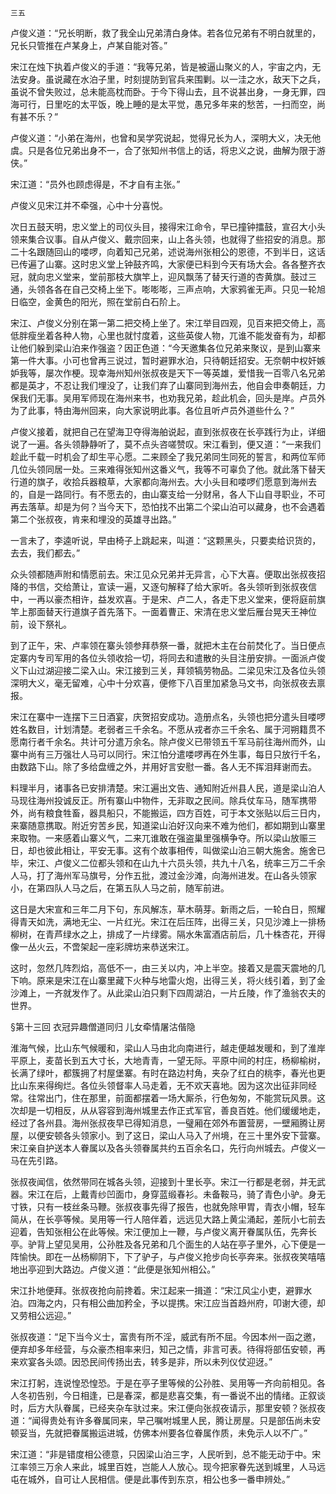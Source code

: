     三五 

   卢俊义道：“兄长明断，救了我全山兄弟清白身体。若各位兄弟有不明白就里的，兄长只管推在卢某身上，卢某自能对答。”

   宋江在烛下执着卢俊义的手道：“我等兄弟，皆是被逼山聚义的人，宇宙之内，无法安身。虽说藏在水泊子里，时刻提防到官兵来围剿。以一洼之水，敌天下之兵，虽说不曾失败过，总未能高枕而卧。于今下得山去，且不说甚出身，一身无罪，四海可行，日里吃的太平饭，晚上睡的是太平觉，愚兄多年来的愁苦，一扫而空，尚有甚不乐？”

   卢俊义道：“小弟在海州，也曾和吴学究说起，觉得兄长为人，深明大义，决无他虞。只是各位兄弟出身不一，合了张知州书信上的话，将忠义之说，曲解为限于游侠。”

   宋江道：“员外也顾虑得是，不才自有主张。”

   卢俊义见宋江并不牵强，心中十分喜悦。

   次日五鼓天明，忠义堂上的司仪头目，接得宋江命令，早已撞钟擂鼓，宣召大小头领来集合议事。自从卢俊义、戴宗回来，山上各头领，也就得了些招安的消息。那二十名跟随回山的喽啰，向着知己兄弟，述说海州张相公的恩德，不到半日，这话已传遍了山寨。这时忠义堂上钟鼓齐鸣，大家便已料到今天有场大会。各各整齐衣冠，就向忠义堂来，堂前那枝大旗竿上，迎风飘荡了替天行道的杏黄旗。鼓过三通，头领各各在自己交椅上坐下。嘭嘭嘭，三声点响，大家鸦雀无声。只见一轮旭日临空，金黄色的阳光，照在堂前白石阶上。

   宋江、卢俊义分别在第一第二把交椅上坐了。宋江举目四观，见百来把交倚上，高低胖瘦坐着各种人物，心里也就忖度着，这些英俊人物，兀谁不能发奋有为，却都让他们躲到梁山泊来作强盗？因正色道：“今天邀集各位兄弟来聚议，是到山寨来第一件大事。小可也曾再三说过，暂时避罪水泊，只待朝廷招安。无奈朝中权奸嫉妒我等，屡次作梗。现幸海州知州张叔夜是天下一等英雄，爱惜我一百零八名兄弟都是英才，不忍让我们埋没了，让我们弃了山寨同到海州去，他自会申奏朝廷，力保我们无事。吴用军师现在海州来书，也劝我兄弟，趁此机会，回头是岸。卢员外为了此事，特由海州回来，向大家说明此事。各位且听卢员外道些什么？”

   卢俊义接着，就把自己在望海卫夺得海舶说起，直到张叔夜在长亭践行为止，详细说了一遍。各头领静静听了，莫不点头咨嗟赞叹。宋江看到，便又道：“一来我们趁此千载一时机会了却生平心愿。二来顾全了我兄弟同生同死的誓言，和两位军师几位头领同居一处。三来难得张知州这番义气，我等不可辜负了他。就此落下替天行道的旗子，收拾兵器粮草，大家都向海州去。大小头目和喽啰们愿意到海州去的，自是一路同行。有不愿去的，由山寨支给一分财帛，各人下山自寻职业，不可再去落草。却是为何？当今天下，恐怕找不出第二个梁山泊可以藏身，也不会遇着第二个张叔夜，肯来和埋没的英雄寻出路。”

   一言未了，李逵听说，早由椅子上跳起来，叫道：“这颗黑头，只要卖给识货的，去去，我们都去。”

   众头领都随声附和情愿前去。宋江见众兄弟并无异言，心下大喜。便取出张叔夜招降的书信，交给萧让，宣读一遍，又逐句解释了给大家听。各头领听到张叔夜信中，一再以豪杰相许，益发欢喜。于是宋、卢二人，各走下忠义堂来，便将庭前旗竿上那面替天行道旗子首先落下。一面着曹正、宋清在忠义堂后雁台晃天王神位前，设下祭礼。

   到了正午，宋、卢率领在寨头领参拜恭祭一番，就把木主在台前焚化了。当日便点定寨内专司军用的各位头领收拾一切，将同去和遣散的头目注册安排。一面派卢俊义下山过湖迎接二梁入山。宋江接到三关，拜领犒劳物品。二梁见宋江及各位头领深明大义，毫无留难，心中十分欢喜，便修下八百里加紧急马文书，向张叔夜去禀报。

   宋江在寨中一连摆下三日酒宴，庆贺招安成功。造册点名，头领也把分遣头目喽啰姓名数目，计划清楚。老弱者三千余名。不愿从戎者亦三千余名、属于河朔籍贯不愿南行者千余名。共计可分遣万余名。除卢俊义已带领五千军马前往海州而外，山寨中尚有三万强壮人马可以同行。宋江怕分遣喽啰再在外生事，每日只放行千名，由数路下山。除了多给盘缠之外，并用好言安慰一番。各人无不挥泪拜谢而去。

   料理半月，诸事各已安排清楚。宋江遍出文告、通知附近州县人民，道是梁山泊人马现往海州投诚反正。所有寨山中物件，无非取之民间。除兵仗车马，随军携带外，尚有粮食牲畜，器具船只，不能搬运，四方百姓，可于本文张贴以后三日内，来寨随意携取。附近穷苦乡民，知道梁山泊好汉向来不难为他们，都如期到山寨里来取物。一来感着山寨义气，二来兀谁敢在强盗巢里强横争夺。所以梁山放赈三日，却也彼此相让，平安无事。这有个故事相传，叫做梁山泊三朝大施舍。施舍已毕，宋江、卢俊义二位都头领和在山九十六员头领，共九十八名，统率三万二千余人马，打了海州军马旗号，分作五批，渡过金沙滩，向海州进发。在山各头领家小，在第四队人马之后，在第五队人马之前，随军前进。

   这日是大宋宣和三年二月下句，东风解冻，草木萌芽。新雨之后，一轮白日，照耀得青天如洗，满地无尘、一片红光。宋江在后压阵，出得三关，只见沙滩上一排杨柳树，在青芦绿水之上，排成了一片绿雾。隔水朱富酒店前后，几十株杏花，开得像一丛火云，不啻架起一座彩牌坊来恭送宋江。

   这时，忽然几阵烈焰，高低不一，由三关以内，冲上半空。接着又是震天震地的几下响。原来是宋江在山寨里藏下火种与地雷火炮，出得三关，将火线引着，到了金沙滩上，一齐就发作了。从此梁山泊只剩下四周湖泊，一片丘陵，作了渔翁农夫的世界。

   §第十三回 衣冠异趣僧道同归 儿女牵情屠沽偕隐

   淮海气候，比山东气候暖和，梁山人马由北向南进行，越走便越发暖和，到了淮岸平原上，麦苗长到五大寸长，大地青青，一望无际。平原中间的村庄，杨柳榆树，长满了绿叶，都簇拥了村屋堡寨。有时在路边村角，夹杂了红白的桃李，春光也更比山东来得绚烂。各位头领督率人马走着，无不欢天喜地。因为这次出征非同经常。往常出门，住在那里，前面都摆着一场大厮杀，行色匆匆，不能赏玩风景。这次却是一切相反，从从容容到海州城里去作正式军官，善良百姓。他们缓缓地走，经过了各州县。海州张叔夜早已得知消息，一璧厢在郊外布置营房，一壁厢腾让房屋，以便安顿各头领家小。到了这日，梁山人马入了州境，在三十里外安下营寨。宋江亲自护送本人眷属以及各头领眷属共约五百余名口，先行向州城去。卢俊义一马在先引路。

   张叔夜闻信，依然带同在城各头领，迎接到十里长亭。宋江一行都是老弱，并无武器。宋江在后，上戴青纱凹面巾，身穿蓝缎春衫。未备鞍马，骑了青色小驴。身无寸铁，只有一枝丝条马鞭。张叔夜事先得了报告，也就免除甲胃，青衣小帽，轻车简从，在长亭等候。吴用等一行人陪伴着，远远见大路上黄尘涌起，差阮小七前去迎着，告知张相公在此等候。宋江便加上一鞭，与卢俊义离开眷属队伍，先奔长亭。驴背上望见吴用，公孙胜及各兄弟和几个面生的人站在亭子里外，心下便是一阵愉快。即在一丛杨柳阴下，下了驴子，与卢俊义抢步向长亭奔来。张叔夜笑嘻嘻地出亭迎到大路边。卢俊义道：“此便是张知州相公。”

   宋江扑地便拜。张叔夜抢向前搀着。宋江起来一揖道：“宋江风尘小吏，避罪水泊。四海之内，只有相公曲加矜全，予以提携。宋江应当首趋州府，叩谢大德，却又劳相公远迎。”

   张叔夜道：“足下当今义士，富贵有所不淫，威武有所不屈。今因本州一函之邀，便弃却多年经营，与众豪杰相率来归，知己之情，非言可表。待得将部伍安顿，再来欢宴各头颂。因恐民间传扬出去，转多是非，所以未列仪仗迎迓。”

   宋江打躬，连说惶恐惶恐。于是在亭子里等候的公孙胜、吴用等一齐向前相见。各人冬初告别，今日相逢，已是春深，都是悲喜交集，有一番说不出的情绪。正叙谈时，后方大队眷属，已经夹杂车驮过来。宋江便向张叔夜请示，那里安顿？张叔夜道：“闻得贵处有许多眷属同来，早己嘱咐城里人民，腾让房屋。只是部伍尚未安顿妥当，先就把眷属搬运进城，仿佛本州要各位眷属作质，未免示人以不广。”

   宋江道：“非是错度相公德意，只因梁山泊三字，人民听到，总不能无动于中。宋江率领三万余人来此，城里百姓，岂能人人放心。现今把家眷先送到城里，人马远屯在城外，自可让人民相信。便是此事传到东京，相公也多一番申辨处。”

